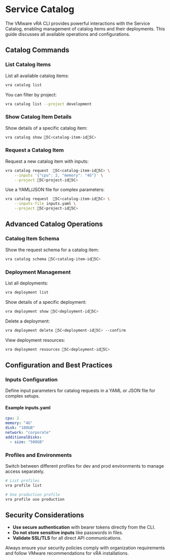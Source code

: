 # Service Catalog

The VMware vRA CLI provides powerful interactions with the Service Catalog, enabling management of catalog items and their deployments. This guide discusses all available operations and configurations.

## Catalog Commands

### List Catalog Items

List all available catalog items:

```bash
vra catalog list
```

You can filter by project:

```bash
vra catalog list --project development
```

### Show Catalog Item Details

Show details of a specific catalog item:

```bash
vra catalog show 5C<catalog-item-id5C>
```

### Request a Catalog Item

Request a new catalog item with inputs:

```bash
vra catalog request  5C<catalog-item-id5C> \
    --inputs '{"cpu": 2, "memory": "4G"}' \
    --project 5C<project-id5C>
```

Use a YAML/JSON file for complex parameters:

```bash
vra catalog request  5C<catalog-item-id5C> \
    --inputs-file inputs.yaml \
    --project 5C<project-id5C>
```

## Advanced Catalog Operations

### Catalog Item Schema

Show the request schema for a catalog item:

```bash
vra catalog schema 5C<catalog-item-id5C>
```

### Deployment Management

List all deployments:

```bash
vra deployment list
```

Show details of a specific deployment:

```bash
vra deployment show 5C<deployment-id5C>
```

Delete a deployment:

```bash
vra deployment delete 5C<deployment-id5C> --confirm
```

View deployment resources:

```bash
vra deployment resources 5C<deployment-id5C>
```

## Configuration and Best Practices

### Inputs Configuration

Define input parameters for catalog requests in a YAML or JSON file for complex setups.

#### Example inputs.yaml

```yaml
cpu: 2
memory: "4G"
disk: "100GB"
network: "corporate"
additionalDisks:
  - size: "500GB"

```

### Profiles and Environments

Switch between different profiles for dev and prod environments to manage access separately.

```bash
# List profiles
vra profile list

# Use production profile
vra profile use production
```

## Security Considerations

- **Use secure authentication** with bearer tokens directly from the CLI.
- **Do not store sensitive inputs** like passwords in files.
- **Validate SSL/TLS** for all direct API communications.

Always ensure your security policies comply with organization requirements and follow VMware recommendations for vRA installations.
